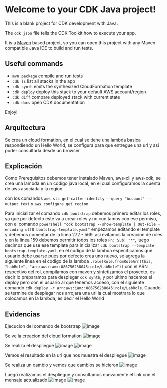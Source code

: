# Welcome to your CDK Java project!

This is a blank project for CDK development with Java.

The `cdk.json` file tells the CDK Toolkit how to execute your app.

It is a [Maven](https://maven.apache.org/) based project, so you can open this project with any Maven compatible Java IDE to build and run tests.

## Useful commands

 * `mvn package`     compile and run tests
 * `cdk ls`          list all stacks in the app
 * `cdk synth`       emits the synthesized CloudFormation template
 * `cdk deploy`      deploy this stack to your default AWS account/region
 * `cdk diff`        compare deployed stack with current state
 * `cdk docs`        open CDK documentation

Enjoy!

## Arquitectura
Se crea un cloud formation, en el cual se tiene una lambda basica respondiendo un Hello World, se configura para que entregue una url y asi poder consultarla desde un browser

## Explicación
Como Prerequisitos debemos tener instalado Maven, aws-cli y aws-cdk, se crea una lambda en un codigo java local, en el cual configuramos la cuenta de aws asociada y la region

con los comandos `aws sts get-caller-identity --query "Account" --output text` y `aws configure get region` 

Para inicializar el comando `cdk bootstrap` debemos primero editar los roles, ya que por defecto este va a crear roles y no con tamos con ese permiso, con el comando `powershell "cdk bootstrap --show-template | Out-File -encoding utf8 bootstrap-template.yaml"` empezamos editando el template y debemos comentar de la linea 272 - 569, asi evitamos la creacion de roles y en la linea 159 debemos permitir todos los roles `Fn::Sub: "*"`, luego decimos que use ese template para inicializar `cdk bootstrap --template bootstrap-template.yaml`, en el codigo de la lambda especificamos que usuario debe usarse pues por defecto crea uno nuevo, se agrega la siguiente linea en el codigo de la lambda `.role(Role.fromRoleArn(this, "LabRole", "arn:aws:iam::086756238045:role/LabRole"))` con el ARN respectivo del rol, compilamos con maven y sintetizamos el proyecto, es decir lo preparamos para desplegar `cdk synth`, y por ultimo hacemos el deploy pero con el usuario al que tenemos acceso, con el siguiente comando `cdk deploy -r arn:aws:iam::086756238045:role/LabRole`. Cuando se termine de desplegar nos arrojara una url la cual mostrara lo que colocamos en la lambda, es decir el Hello World

## Evidencias
Ejecucion del comando de bootstrap
![image](https://github.com/user-attachments/assets/79b93f03-f178-4a4b-a765-401b0c48cfe0)


Se ve la creacion del cloud formation 
![image](https://github.com/user-attachments/assets/2a503842-8945-420a-a384-882ecd855af0)

Se realiza el despliegue
![image](https://github.com/user-attachments/assets/a005f94f-f463-4adf-983a-f6e4eaebbc49)
![image](https://github.com/user-attachments/assets/81f36c96-2fd1-4005-b36f-952c92000b5a)

Vemos el resultado en la url que nos muestra el despliegue
![image](https://github.com/user-attachments/assets/af2d0f98-af0f-4e01-9614-13b4e31e13ce)

Se realiza un cambio y vemos que cambios se hicieron 
![image](https://github.com/user-attachments/assets/7233350f-022f-4386-bc56-44083d03df64)

Luego realizamos el despliegue y consultamos nuevamente el link con el mensaje actualizado 
![image](https://github.com/user-attachments/assets/a7bc65cc-d6e1-4680-860d-b10ef2d9baca)
![image](https://github.com/user-attachments/assets/4bb8c74f-6f61-40f0-b1a8-7238e237d583)
